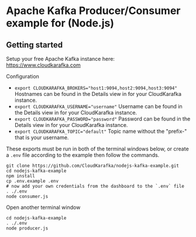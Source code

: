 # Apache Kafka Producer/Consumer example for (Node.js)

## Getting started

Setup your free Apache Kafka instance here: https://www.cloudkarafka.com

Configuration

* `export CLOUDKARAFKA_BROKERS="host1:9094,host2:9094,host3:9094"`
  Hostnames can be found in the Details view in for your CloudKarafka instance.
* `export CLOUDKARAFKA_USERNAME="username"`
  Username can be found in the Details view in for your CloudKarafka instance.
* `export CLOUDKARAFKA_PASSWORD="password"`
  Password can be found in the Details view in for your CloudKarafka instance.
* `export CLOUDKARAFKA_TOPIC="default"`
  Topic name without the "prefix-" that is your username.

These exports must be run in both of the terminal windows below, or create a `.env` file according to the example then follow the commands.

```
git clone https://github.com/CloudKarafka/nodejs-kafka-example.git
cd nodejs-kafka-example
npm install
cp .env.example .env
# now add your own credentials from the dashboard to the `.env` file
. ./.env
node consumer.js
```

Open another terminal window
```
cd nodejs-kafka-example
. ./.env
node producer.js
```
